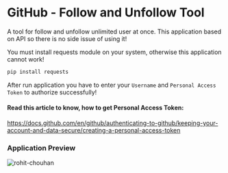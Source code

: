 # GitHub - Follow and Unfollow Tool
A tool for follow and unfollow unlimited user at once. This application based on API so there is no side issue of using it!

You must install requests module on your system, otherwise this application cannot work!
```sh
pip install requests
```

After run application you have to enter your `Username` and `Personal Access Token` to authorize successfully!

#### Read this article to know, how to get Personal Access Token: 
https://docs.github.com/en/github/authenticating-to-github/keeping-your-account-and-data-secure/creating-a-personal-access-token

### Application Preview
![rohit-chouhan](https://i.ibb.co/t2VrjLz/carbon-1.png)
